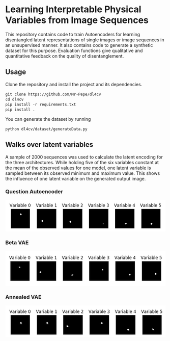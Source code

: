 # Learning Interpretable Physical Variables from Image Sequences

This repository contains code to train Autoencoders for learning disentangled latent representations
of single images or image sequences in an unsupervised manner. It also contains code to generate a synthetic dataset
for this purpose. Evaluation functions give qualitative and quantitative feedback on the quality of 
disentanglement.

## Usage

Clone the repository and install the project and its dependencies.

    git clone https://github.com/Mr-Pepe/dl4cv
    cd dl4cv
    pip install -r requirements.txt
    pip install .
  
You can generate the dataset by running
    
    python dl4cv/dataset/generateData.py


## Walks over latent variables

A sample of 2000 sequences was used to calculate the latent encoding for the three architectures.
While holding five of the six variables constant at the mean of the observed values for one model, one latent 
variable is sampled between its observed minimum and maximum value. This shows the influence of 
one latent variable on the generated output image.


### Question Autoencoder

![Alt text](dl4cv/doc/gifs/question_AE.gif) 

### Beta VAE

![Alt text](dl4cv/doc/gifs/beta_vae.gif) 


### Annealed VAE

![Alt text](dl4cv/doc/gifs/annealed_VAE.gif)
